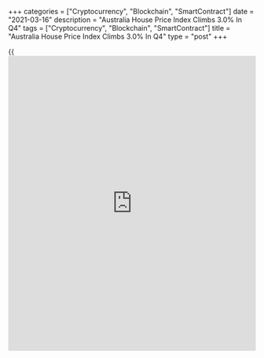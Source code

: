 +++
categories = ["Cryptocurrency", "Blockchain", "SmartContract"]
date = "2021-03-16"
description = "Australia House Price Index Climbs 3.0% In Q4"
tags = ["Cryptocurrency", "Blockchain", "SmartContract"]
title = "Australia House Price Index Climbs 3.0% In Q4"
type = "post"
+++

{{<iframe id="large-banner" src="https://www.bounty.group/#slide=4.0" width="100%" height="600" scrolling="no" style="border: 0px solid rgb(216, 221, 230); border-radius: 3px;">}}

The house price index in Australia was up 3.0 percent on quarter in the
fourth quarter of 2020, the Australian Bureau of Statistics said on
Tuesday.

That beat forecasts for an increase of 2.0 percent following the 0.8
percent increase in the previous three months.

On a yearly basis, the house price index gained 3.6 percent, slowing
from 4.5 percent in the three months prior.

The total value of residential dwellings in Australia rose A$257.9
billion to A$7,724.4 billion in Q4.

The mean price of residential dwellings rose A$21,300 to A$728,500,
while the number of residential dwellings rose by 44,100 to 10,602,700.

For comments and feedback [contact](https://www.playgroundfx.com/contact/): editorial@rtt[news](https://www.letsplayfx.com/blog/forex-news-website/).com

[Economic News][1]

 **What parts of the world are seeing the best (and worst) economic
performances lately? Click[here][2] to check out our [Econ Scorecard][2]
and find out! See up-to-the-moment [ranking](https://www.playgroundfx.com/blog/crypto-exchange-ranking/)s for the best and worst
performers in [GDP][3], [unemployment rate][4], [inflation][5] and much
more.**

   1. www.rtt[news](https://www.letsplayfx.com/blog/forex-news-website/).com/Content/EconomicNews.aspx
   2. www.rtt[news](https://www.letsplayfx.com/blog/forex-news-website/).com/economic-scorecard/world-rank/industrial-production/highest-performance.aspx
   3. www.rtt[news](https://www.letsplayfx.com/blog/forex-news-website/).com/economic-scorecard/world-rank/GDP/highest-performance.aspx
   4. www.rtt[news](https://www.letsplayfx.com/blog/forex-news-website/).com/economic-scorecard/world-rank/unemployment-rate/lowest-performance.aspx
   5. www.rtt[news](https://www.letsplayfx.com/blog/forex-news-website/).com/economic-scorecard/world-rank/CPI/highest-performance.aspx
